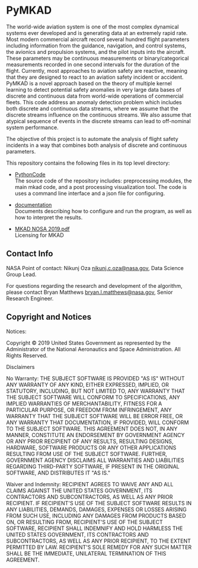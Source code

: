 # PyMKAD

The world-wide aviation system is one of the most complex dynamical systems ever developed and is generating data at an extremely rapid rate. Most modern commercial aircraft record several hundred flight parameters including information from the guidance, navigation, and control systems, the avionics and propulsion systems, and the pilot inputs into the aircraft. These parameters may be continuous measurements or binary/categorical measurements recorded in one second intervals for the duration of the flight. Currently, most approaches to aviation safety are reactive, meaning that they are designed to react to an aviation safety incident or accident. PyMKAD is a novel approach based on the theory of multiple kernel learning to detect potential safety anomalies in very large data bases of discrete and continuous data from world-wide operations of commercial fleets. This code address an anomaly detection problem which includes both discrete and continuous data streams, where we assume that the discrete streams influence on the continuous streams. We also assume that atypical sequence of events in the discrete streams can lead to off-nominal system performance.  

The objective of this project is to automate the analysis of flight safety incidents in a way that combines both analysis of discrete and continuous parameters. 

This repository contains the following files in its top level directory:

* [PythonCode](PythonCode)  
The source code of the repository includes: preprocessing modules, the main mkad code, and a post processing visualization tool. The code is uses a command line interface and a json file for configuring. 

* [documentation](documentation)  
Documents describing how to configure and run the program, as well as how to interpret the results. 


* [MKAD NOSA 2019.pdf](MKAD%20NOSA%202019.pdf)  
Licensing for MKAD




## Contact Info

NASA Point of contact: Nikunj Oza <nikunj.c.oza@nasa.gov>, Data Science Group Lead.

For questions regarding the research and development of the algorithm, please contact Bryan Matthews <bryan.l.matthews@nasa.gov>, Senior Research Engineer.


## Copyright and Notices

Notices:

Copyright © 2019 United States Government as represented by the Administrator of the National Aeronautics and Space Administration.  All Rights Reserved.

Disclaimers

No Warranty: THE SUBJECT SOFTWARE IS PROVIDED "AS IS" WITHOUT ANY WARRANTY OF ANY KIND, EITHER EXPRESSED, IMPLIED, OR STATUTORY, INCLUDING, BUT NOT LIMITED TO, ANY WARRANTY THAT THE SUBJECT SOFTWARE WILL CONFORM TO SPECIFICATIONS, ANY IMPLIED WARRANTIES OF MERCHANTABILITY, FITNESS FOR A PARTICULAR PURPOSE, OR FREEDOM FROM INFRINGEMENT, ANY WARRANTY THAT THE SUBJECT SOFTWARE WILL BE ERROR FREE, OR ANY WARRANTY THAT DOCUMENTATION, IF PROVIDED, WILL CONFORM TO THE SUBJECT SOFTWARE. THIS AGREEMENT DOES NOT, IN ANY MANNER, CONSTITUTE AN ENDORSEMENT BY GOVERNMENT AGENCY OR ANY PRIOR RECIPIENT OF ANY RESULTS, RESULTING DESIGNS, HARDWARE, SOFTWARE PRODUCTS OR ANY OTHER APPLICATIONS RESULTING FROM USE OF THE SUBJECT SOFTWARE.  FURTHER, GOVERNMENT AGENCY DISCLAIMS ALL WARRANTIES AND LIABILITIES REGARDING THIRD-PARTY SOFTWARE, IF PRESENT IN THE ORIGINAL SOFTWARE, AND DISTRIBUTES IT "AS IS."

Waiver and Indemnity:  RECIPIENT AGREES TO WAIVE ANY AND ALL CLAIMS AGAINST THE UNITED STATES GOVERNMENT, ITS CONTRACTORS AND SUBCONTRACTORS, AS WELL AS ANY PRIOR RECIPIENT.  IF RECIPIENT'S USE OF THE SUBJECT SOFTWARE RESULTS IN ANY LIABILITIES, DEMANDS, DAMAGES, EXPENSES OR LOSSES ARISING FROM SUCH USE, INCLUDING ANY DAMAGES FROM PRODUCTS BASED ON, OR RESULTING FROM, RECIPIENT'S USE OF THE SUBJECT SOFTWARE, RECIPIENT SHALL INDEMNIFY AND HOLD HARMLESS THE UNITED STATES GOVERNMENT, ITS CONTRACTORS AND SUBCONTRACTORS, AS WELL AS ANY PRIOR RECIPIENT, TO THE EXTENT PERMITTED BY LAW.  RECIPIENT'S SOLE REMEDY FOR ANY SUCH MATTER SHALL BE THE IMMEDIATE, UNILATERAL TERMINATION OF THIS AGREEMENT.

